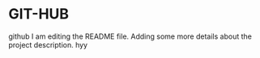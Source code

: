 # GIT-HUB
github
I am editing the README file. Adding some more details about the project description.
hyy
